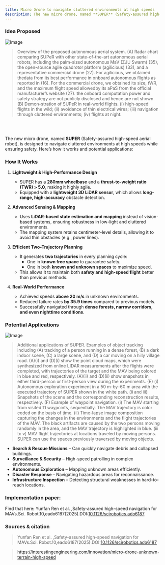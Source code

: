 ```yaml
---
title: Micro Drone to navigate cluttered environments at high speeds
description: The new micro drone, named **SUPER** (Safety-assured high-speed aerial robot), is designed to navigate cluttered environments at high speeds while ensuring safety.
---
```


### Idea Proposed

![Image](https://github.com/user-attachments/assets/7c8fefcb-8614-4e92-a75d-e0ae9b40e267)

> Overview of the proposed autonomous aerial system. (A) Radar chart comparing SUPeR with other state-of-the-art autonomous aerial robots, including the palm-sized autonomous MaV (ZJU Swarm) (35), the open-source agile quadrotor platform (agilicious) (33), and a representative commercial drone (27). For agilicious, we obtained thedata from its best performance in onboard autonomous flights as reported in (16). For the commercial drone, we obtained its size, tWR, and the maximum flight speed allowedby its aPaS from the official manufacturer’s website (27). the onboard computation power and safety strategy are not publicly disclosed and hence are not shown. (B) Demon-stration of SUPeR in real-world flights. (i) high-speed flights in the wild; (ii) avoidance of thin electrical wires; (iii) navigation through cluttered environments; (iv) flights at night.

<br>
<br>

The new micro drone, named **SUPER** (Safety-assured high-speed aerial robot), is designed to navigate cluttered environments at high speeds while ensuring safety. Here’s how it works and potential applications:

### **How It Works**
1. **Lightweight & High-Performance Design**  
   - SUPER has a **280mm wheelbase** and a **thrust-to-weight ratio (TWR) > 5.0**, making it highly agile.
   - Equipped with a **lightweight 3D LiDAR sensor**, which allows **long-range, high-accuracy** obstacle detection.

2. **Advanced Sensing & Mapping**  
   - Uses **LiDAR-based state estimation and mapping** instead of vision-based systems, ensuring robustness in low-light and cluttered environments.
   - The mapping system retains centimeter-level details, allowing it to avoid thin obstacles (e.g., power lines).

3. **Efficient Two-Trajectory Planning**  
   - It generates **two trajectories** in every planning cycle:
     - One in **known free space** to guarantee safety.
     - One in both **known and unknown spaces** to maximize speed.
   - This allows it to maintain both **safety and high-speed flight** better than previous methods.

4. **Real-World Performance**  
   - Achieved speeds **above 20 m/s** in unknown environments.
   - Reduced failure rates **by 35.9 times** compared to previous models.
   - Successfully navigated through **dense forests, narrow corridors, and even nighttime conditions**.

### **Potential Applications**

![Image](https://github.com/user-attachments/assets/62a40c04-55ce-4327-9f9f-d5b3284d37f3)
>  Additional applications of SUPER. Examples of object tracking including (A) tracking of a person running in a dense forest, (B) a dark indoor scene, (C) a large scene, and (D) a car moving on a hilly village road. (A)(i) and (D)(i) show the point cloud maps, which were synthesized from online LIDAR measurements after the flights were completed, with trajectories of the target and the MAV being colored in blue and red, respectively. (A)(ii) and (D)(ii) show snapshots in either third-person or first-person view during the experiments. (E) (i) Autonomous exploration experiment in a 50 m–by–60 m area with the executed trajectory of SUPER shown in the white path. (ii and iii) Snapshots of the scene and the corresponding reconstruction results, respectively. (F) Example of waypoint navigation. (i) The MAV starting from visited 11 waypoints, sequentially. The MAV trajectory is color coded on the basis of time. (ii) Time-lapse image composition capturing the changes in the environments and the flight trajectories of the MAV. The black artifacts are caused by the two persons moving randomly in the area, and the MAV trajectory is highlighted in blue. (iii to v) MAV flight trajectories at locations traveled by moving persons. SUPER can use the spaces previously traversed by moving objects.

- **Search & Rescue Missions** – Can quickly navigate debris and collapsed buildings.
- **Surveillance & Security** – High-speed patrolling in complex environments.
- **Autonomous Exploration** – Mapping unknown areas efficiently.
- **Disaster Response** – Navigating hazardous areas for reconnaissance.
- **Infrastructure Inspection** – Detecting structural weaknesses in hard-to-reach locations.

### Implementation paper:
Find that here: Yunfan Ren et al. ,Safety-assured high-speed navigation for MAVs.Sci. Robot.10,eado6187(2025).DOI:[10.1126/scirobotics.ado6187](https://doi.org/10.1126/scirobotics.ado6187)

### Sources & citation

> Yunfan Ren et al. ,Safety-assured high-speed navigation for MAVs.Sci. Robot.10,eado6187(2025).DOI:[10.1126/scirobotics.ado6187](https://doi.org/10.1126/scirobotics.ado6187)

> https://interestingengineering.com/innovation/micro-drone-unknown-terrain-high-speed
